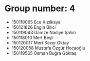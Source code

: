 # Group number: 4

- 150119065 Ece Kızılkaya
- 150121826 Engin Bilici
- 150119043 Gamze Nadiye Şahin
- 150118010 Mert Beşli 
- 150120017 Mert Sezer Oktay
- 150120058 Mustafa Özgür Hocaoğlu
- 150119565 Osman Buğra Göktaş
